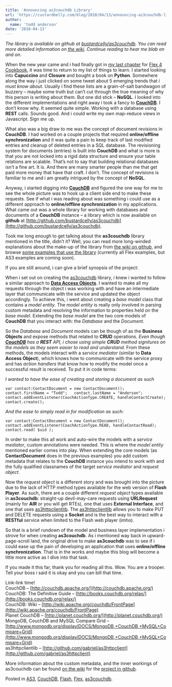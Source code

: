 ```yaml
---
title: 'Announcing as3couchdb Library'
url: 'https://custardbelly.com/blog/2010/04/13/announcing-as3couchdb-library/'
author:
  name: 'todd anderson'
date: '2010-04-13'
---
```


_The library is available on github at [bustardcelly/as3couchdb](http://github.com/bustardcelly/as3couchdb). You can read more detailed information on [the wiki](http://wiki.github.com/bustardcelly/as3couchdb/). Continue reading to hear me blab on and on._

When the new year came and i had finally got in [my last chapter](https://custardbelly.com/blog/?p=132) for [Flex 4 Cookbook](http://www.amazon.com/Flex-Cookbook-Real-world-developing-Applications/dp/0596805616/ref=sr_1_1?ie=UTF8&s=books&qid=1271029122&sr=8-1), it was time to return to my list of things to learn. I started looking into **Capuccino** and **Closure** and bought a book on **Python**. Somewhere along the way i just clicked on some tweet about 5 emerging trends that _i must know about_. Usually i find these lists are a grain-of-salt bandwagon of buzzery – maybe some truth but can’t cut through the true meaning of why this person is writing about them. But one did stick – **NoSQL**. I looked into the different implementations and right away i took a fancy to **[CouchDB](http://couchdb.apache.org/)**. I don’t know why. It seemed quite simple. Working with a database using **REST** calls. Sounds good. And i could write my own map-reduce views in Javascript. Sign me up.

What also was a big draw to me was the concept of document revisions in **CouchDB**. I had worked on a couple projects that required **online/offline synchronization** and it was quite a pain to keep track of last modified entries and cleanup of deleted entries in a SQL database. The revisioning system for documents (entries) is built into **CouchDB** and what is more is that you are not locked into a rigid data structure and ensure your table relations are scalable. That’s not to say that building relational databases isn’t a fine art. It is. And there are many smarter people than me that get paid more money that have that craft. I don’t. The concept of revisions is familiar to me and i am greatly intrigued by the concept of **NoSQL**.

Anyway, i started digging into **[CouchDB](http://couchdb.apache.org/)** and figured the one way for me to see the whole picture was to hook up a client side end to make these requests. See if what i was reading about was something i could use as a different approach to **online/offline synchronization** in my applications. What came out was a whole library for working with databases and documents of a **CouchDB** instance – a library which is now available on **github** at [http://github.com/bustardcelly/as3couchdb](http://github.com/bustardcelly/as3couchdb).

Took me long enough to get talking about the **as3couchdb** library mentioned in the title, didn’t it? Well, you can read more long-winded explanations about the make-up of the library from [the wiki on github](http://wiki.github.com/bustardcelly/as3couchdb/), and browse [some examples that use the library](http://github.com/bustardcelly/as3couchdb/tree/master/examples/flex/) (currently all Flex examples, but AS3 examples are coming soon).

If you are still around, i can give a brief synopsis of the project:

When i set out on creating the [as3couchdb](http://github.com/bustardcelly/as3couchdb) library, i knew i wanted to follow a similar approach to [**Data Access Objects**](http://en.wikipedia.org/wiki/Data_access_object). I wanted to make all my requests through the object i was working with and have an intermediate layer that communicate with the service and updated the object accordingly. To achieve this, i went about creating a _base model_ class that contains a _model entity_. The _model entity_ is really only involved in parsing custom metadata and resolving the information to properties held on the _base model_. Extending the _base model_ are the two core models of **CouchDB** that you interact with: the _Database_ and the _Document_.

So the _Database_ and _Document_ models can be though of as the **Business Objects** and expose methods that related to **CRUD** operations. _Even though **[CouchDB](http://couchdb.apache.org/)** has a **REST** API, i chose using simple **CRUD** method signitures on the models as they seem easier to read and understand._ From these methods, the models interact with a _service mediator_ (similar to **Data Access Object**), which knows how to communicate with the service proxy and has _action handlers_ that know how to modify the model once a successful result is received. To put it in code terms:

_I wanted to have the ease of creating and storing a document as such_

`var contact:ContactDocument = new ContactDocument();  
contact.firstName = "Todd";  
contact.lastName = "Anderson";  
contact.addEventListener(CouchActionType.CREATE, handleContactCreate);  
contact.create();`

_And the ease to simply read in for modification as such:_

`var contact:ContactDocument = new ContactDocument();  
contact.addEventListener(CoachActionType.READ, handleContactRead);  
contact.read( $uid );`

In order to make this all work and auto-wire the models with a _service mediator_, custom annotations were needed. This is where the _model entity_ mentioned earlier comes into play. When extending the core models (as **ContactDocument** does in the previous examples) you add custom metadata that relates to the **CouchDB** instance you intend to work with and the fully qualified classnames of the target _service mediator_ and _request object_.

Now the _request object_ is a different story and was brought into the picture due to the lack of HTTP method types available for the web version of **Flash Player**. As such, there are a couple different _request object_ types available in **as3couchdb**: straight-up devil-may-care requests using **URLRequest** (mainly for **AIR** or you will get RTEs), one that uses **External Interface**, and one that uses [as3httpclientlib](http://github.com/gabriel/as3httpclient). The [as3httpclientlib](http://github.com/gabriel/as3httpclient) allows you to make PUT and DELETE requests using a **Socket** and is the best way to interact with a **RESTful** service when limited to the Flash web player (imho).

So that is a brief rundown of the model and business layer implementation i strove for when creating **as3couchdb**. As i mentioned way back in upward-page-scroll land, the original drive to make **as3couchdb** was to see if i could ease up the pain of developing an application that uses **online/offline synchronization**. That is in the works and maybe this blog will become a little more active as I dive into that task.

If you made it this far, thank you for reading all this. Wow. You are a trooper. Tell your boss i said it is okay and you can bill that time.

Link-link time!  
CouchDB – [http://couchdb.apache.org/](http://couchdb.apache.org/)  
CouchDB: The Definitive Guide – [http://books.couchdb.org/relax/](http://books.couchdb.org/relax/)  
CouchDB: Wiki – [http://wiki.apache.org/couchdb/FrontPage](http://wiki.apache.org/couchdb/FrontPage)  
Planet CouchDB – [http://planet.couchdb.org/](http://planet.couchdb.org/)  
MongoDB, CouchDB and MySQL Compare Grid – [http://www.mongodb.org/display/DOCS/MongoDB,+CouchDB,+MySQL+Compare+Grid](http://www.mongodb.org/display/DOCS/MongoDB,+CouchDB,+MySQL+Compare+Grid)  
as3httpclientlib – [http://github.com/gabriel/as3httpclient](http://github.com/gabriel/as3httpclient)

More information about the custom metadata, and the inner workings of as3couchdb can be found [on the wiki](http://wiki.github.com/bustardcelly/as3couchdb/) for the [project in github](http://github.com/bustardcelly/as3couchdb).

Posted in [AS3](https://custardbelly.com/blog/category/as3/), [CouchDB](https://custardbelly.com/blog/category/couchdb/), [Flash](https://custardbelly.com/blog/category/flash/), [Flex](https://custardbelly.com/blog/category/flex/), [as3couchdb](https://custardbelly.com/blog/category/as3couchdb/).
